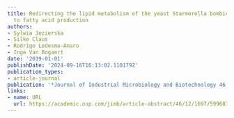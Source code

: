 ```yaml
---
title: Redirecting the lipid metabolism of the yeast Starmerella bombicola from glycolipid
  to fatty acid production
authors:
- Sylwia Jezierska
- Silke Claus
- Rodrigo Ledesma-Amaro
- Inge Van Bogaert
date: '2019-01-01'
publishDate: '2024-09-16T16:13:02.110179Z'
publication_types:
- article-journal
publication: '*Journal of Industrial Microbiology and Biotechnology 46 (12)*'
links:
- name: URL
  url: https://academic.oup.com/jimb/article-abstract/46/12/1697/5996835
---
```


